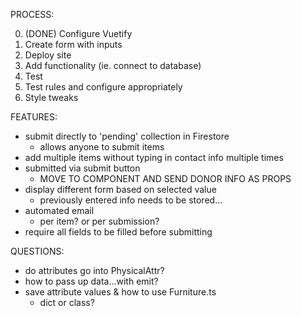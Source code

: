 PROCESS:

0. (DONE) Configure Vuetify
1. Create form with inputs
2. Deploy site
3. Add functionality (ie. connect to database)
4. Test
5. Test rules and configure appropriately
6. Style tweaks


FEATURES:
- submit directly to 'pending' collection in Firestore
    -  allows anyone to submit items
- add multiple items without typing in contact info multiple times
- submitted via submit button
    - MOVE TO COMPONENT AND SEND DONOR INFO AS PROPS
- display different form based on selected value
    - previously entered info needs to be stored...
- automated email
    - per item? or per submission?
- require all fields to be filled before submitting

QUESTIONS:
- do attributes go into PhysicalAttr?
- how to pass up data...with emit?
- save attribute values & how to use Furniture.ts
    - dict or class?
